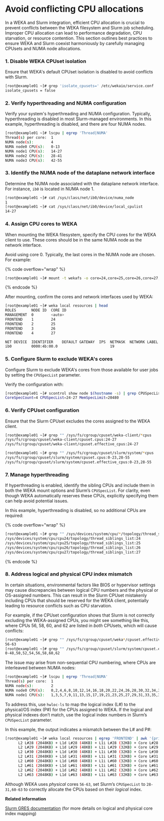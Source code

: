 # Avoid conflicting CPU allocations

In a WEKA and Slurm integration, efficient CPU allocation is crucial to prevent conflicts between the WEKA filesystem and Slurm job scheduling. Improper CPU allocation can lead to performance degradation, CPU starvation, or resource contention. This section outlines best practices to ensure WEKA and Slurm coexist harmoniously by carefully managing CPUsets and NUMA node allocations.

### 1. Disable WEKA CPUset isolation

Ensure that WEKA's default CPUset isolation is disabled to avoid conflicts with Slurm.

```bash
[root@example01 ~]# grep 'isolate_cpusets=' /etc/wekaio/service.conf
isolate_cpusets = false
```

### 2. Verify hyperthreading and NUMA configuration

Verify your system's hyperthreading and NUMA configuration. Typically, hyperthreading is disabled in most Slurm-managed environments. In this example, hyperthreading is disabled, and there are four NUMA nodes.

```bash
[root@example01 ~]# lscpu | egrep 'Thread|NUMA'
Thread(s) per core:  1
NUMA node(s):        4
NUMA node0 CPU(s):   0-13
NUMA node1 CPU(s):   14-27
NUMA node2 CPU(s):   28-41
NUMA node3 CPU(s):   42-55
```

### 3. Identify the NUMA node of the dataplane network interface

Determine the NUMA node associated with the dataplane network interface. For instance, `ib0` is located in NUMA node 1.

```bash
[root@example01 ~]# cat /sys/class/net/ib0/device/numa_node
1
[root@example01 ~]# cat /sys/class/net/ib0/device/local_cpulist
14-27
```

### 4. Assign CPU cores to WEKA

When mounting the WEKA filesystem, specify the CPU cores for the WEKA client to use. These cores should be in the same NUMA node as the network interface.

Avoid using core 0. Typically, the last cores in the NUMA node are chosen. For example:

{% code overflow="wrap" %}
```bash
[root@example01 ~]# mount -t wekafs -o core=24,core=25,core=26,core=27,net=ib0 /mnt/wekafs
```
{% endcode %}

After mounting, confirm the cores and network interfaces used by WEKA:

```bash
[root@example01 ~]# weka local resources | head
ROLES       NODE ID  CORE ID
MANAGEMENT  0        <auto>
FRONTEND    1        24
FRONTEND    2        25
FRONTEND    3        26
FRONTEND    4        27

NET DEVICE  IDENTIFIER    DEFAULT GATEWAY  IPS  NETMASK  NETWORK LABEL
ib0         0000:4b:00.0                        19
```

### 5. Configure Slurm to exclude WEKA's cores

Configure Slurm to exclude WEKA's cores from those available for user jobs by setting the `CPUSpecList` parameter.

Verify the configuration with:

```bash
[root@example01 ~]# scontrol show node $(hostname -s) | grep CPUSpecList
CoreSpecCount=4 CPUSpecList=24-27 MemSpecLimit=20480
```

### 6. Verify CPUset configuration

Ensure that the Slurm CPUset excludes the cores assigned to the WEKA client.

```bash
[root@example01 ~]# grep "" /sys/fs/cgroup/cpuset/weka-client/*cpus
/sys/fs/cgroup/cpuset/weka-client/cpuset.cpus:24-27
/sys/fs/cgroup/cpuset/weka-client/cpuset.effective_cpus:24-27

[root@example01 ~]# grep "" /sys/fs/cgroup/cpuset/slurm/system/*cpus
/sys/fs/cgroup/cpuset/slurm/system/cpuset.cpus:0-23,28-55
/sys/fs/cgroup/cpuset/slurm/system/cpuset.effective_cpus:0-23,28-55
```

### 7. Manage hyperthreading

If hyperthreading is enabled, identify the sibling CPUs and include them in both the WEKA mount options and Slurm’s `CPUSpecList`. For clarity, even though WEKA automatically reserves these CPUs, explicitly specifying them can help avoid potential issues.

In this example, hyperthreading is disabled, so no additional CPUs are required:

{% code overflow="wrap" %}
```bash
[root@example01 ~]# grep "" /sys/devices/system/cpu/*/topology/thread_siblings_list | egrep 'cpu24|cpu25|cpu26|cpu27'
/sys/devices/system/cpu/cpu24/topology/thread_siblings_list:24
/sys/devices/system/cpu/cpu25/topology/thread_siblings_list:25
/sys/devices/system/cpu/cpu26/topology/thread_siblings_list:26
/sys/devices/system/cpu/cpu27/topology/thread_siblings_list:27
```
{% endcode %}

### 8. Address logical and physical CPU index mismatch

In certain situations, environmental factors like BIOS or hypervisor settings may cause discrepancies between logical CPU numbers and the physical or OS-assigned numbers. This can result in the Slurm CPUset mistakenly including CPUs that should be reserved for the WEKA client, potentially leading to resource conflicts such as CPU starvation.

For example, if the CPUset configuration shows that Slurm is not correctly excluding the WEKA-assigned CPUs, you might see something like this, where CPUs 56, 58, 60, and 62 are listed in _both_ CPUsets, which will cause conflicts:

```bash
[root@example01 ~]# grep "" /sys/fs/cgroup/cpuset/weka*/cpuset.effective_cpus
56-63
[root@example01 ~]# grep "" /sys/fs/cgroup/cpuset/slurm/system/cpuset.effective_cpus
0-48,50,52,54,56,58,60,62
```

The issue may arise from non-sequential CPU numbering, where CPUs are interleaved between NUMA nodes:

```bash
[root@example01 ~]# lscpu | egrep 'Thread|NUMA'
Thread(s) per core:  1
NUMA node(s):        2
NUMA node0 CPU(s):   0,2,4,6,8,10,12,14,16,18,20,22,24,26,28,30,32,34,36,38,40,42,44,46,48,50,52,54,56,58,60,62
NUMA node1 CPU(s):   1,3,5,7,9,11,13,15,17,19,21,23,25,27,29,31,33,35,37,39,41,43,45,47,49,51,53,55,57,59,61,63
```

To address this, use `hwloc-ls` to map the logical index (L#) to the physical/OS index (P#) for the CPUs assigned to WEKA. If the logical and physical indexes don’t match, use the logical index numbers in Slurm’s `CPUSpecList` parameter.

In this example, the output indicates a mismatch between the L# and P#:

```bash
[root@example01 ~]# weka local resources | egrep 'FRONTEND' | awk '{print "hwloc-ls | grep P\\#"$3}' | bash
      L2 L#28 (2048KB) + L1d L#28 (48KB) + L1i L#28 (32KB) + Core L#28 + PU L#28 (P#56)
      L2 L#29 (2048KB) + L1d L#29 (48KB) + L1i L#29 (32KB) + Core L#29 + PU L#29 (P#58)
      L2 L#30 (2048KB) + L1d L#30 (48KB) + L1i L#30 (32KB) + Core L#30 + PU L#30 (P#60)
      L2 L#31 (2048KB) + L1d L#31 (48KB) + L1i L#31 (32KB) + Core L#31 + PU L#31 (P#62)
      L2 L#60 (2048KB) + L1d L#60 (48KB) + L1i L#60 (32KB) + Core L#60 + PU L#60 (P#57)
      L2 L#61 (2048KB) + L1d L#61 (48KB) + L1i L#61 (32KB) + Core L#61 + PU L#61 (P#59)
      L2 L#62 (2048KB) + L1d L#62 (48KB) + L1i L#62 (32KB) + Core L#62 + PU L#62 (P#61)
      L2 L#63 (2048KB) + L1d L#63 (48KB) + L1i L#63 (32KB) + Core L#63 + PU L#63 (P#63)
```

Although WEKA uses _physical_ cores `56-63`, set Slurm’s `CPUSpecList` to `28-31,60-63` to correctly allocate the CPUs based on their _logical_ index.

**Related information**

[Slurm GRES documentation](https://slurm.schedmd.com/gres.conf.html) (for more details on logical and physical core index mapping)
